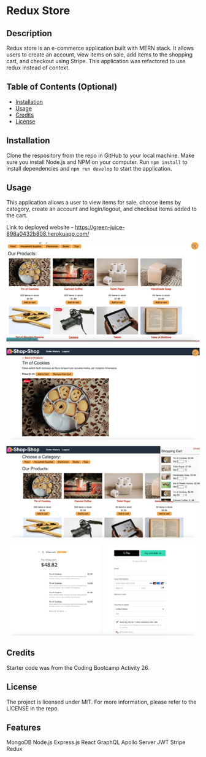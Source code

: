 # Redux Store

## Description
Redux store is an e-commerce application built with MERN stack. It allows users to create an account,  view items on sale, add items to the shopping cart, and checkout using Stripe. This application was refactored to use redux instead of context. 

## Table of Contents (Optional)

- [Installation](#installation)
- [Usage](#usage)
- [Credits](#credits)
- [License](#license)


 
## Installation
Clone the respository from the repo in GitHub to your local machine. Make sure you install Node.js and NPM on your computer. Run `npm install` to install dependencies and `npm run develop` to start the application.

## Usage

This application allows a user to view items for sale, choose items by category, create an account and login/logout, and checkout items added to the cart.

Link to deployed website - https://green-juice-898a0432b808.herokuapp.com/ 

![Redux Store screenshot](/assets/redux-store-scrnshot4.png)

![Redux Store screenshot](/assets/redux-store-scrnshot3.png)

![Redux Store screenshot](/assets/redux-store-scrnshot2.png)

![Redux Store screenshot](/assets/redux-store-scrnshot1.png)

## Credits

Starter code was from the Coding Bootcamp Activity 26.



## License

The project is licensed under MIT. For more information, please refer to the LICENSE in the repo.



## Features

MongoDB
Node.js
Express.js
React
GraphQL
Apollo Server
JWT
Stripe
Redux

